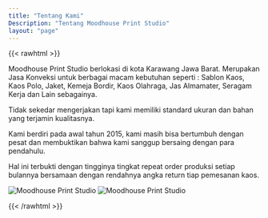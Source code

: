 ```yaml
---
title: "Tentang Kami"
Description: "Tentang Moodhouse Print Studio"
layout: "page"
---
```


{{< rawhtml >}}

  <div class="container md:max-w-7xl mx-auto introsection2">
    <div class="px-4 py-8 mx-auto max-w-screen-xl sm:px-6 lg:px-8">
      <div class="grid grid-cols-1 gap-4 md:grid-cols-2">
        <div class="p-8 rounded-md bg-white dark:bg-gray-800 shadow-lg dark:text-gray-200 md:p-12 lg:px-16 ">
          <div class="max-w-xl mx-auto text-left">
            <p class="block mb-2"> Moodhouse Print Studio berlokasi di kota Karawang Jawa Barat. Merupakan Jasa Konveksi untuk berbagai macam kebutuhan seperti : Sablon Kaos, Kaos Polo, Jaket, Kemeja Bordir, Kaos Olahraga, Jas Almamater, Seragam Kerja dan Lain sebagainya. </p>
            <p class="block mt-4"> Tidak sekedar mengerjakan tapi kami memiliki standard ukuran dan bahan yang terjamin kualitasnya. </p>
            <p class="block mt-4"> Kami berdiri pada awal tahun 2015, kami masih bisa bertumbuh dengan pesat dan membuktikan bahwa kami sanggup bersaing dengan para pendahulu. </p>
            <p class="block mt-4"> Hal ini terbukti dengan tingginya tingkat repeat order produksi setiap bulannya bersamaan dengan rendahnya angka return tiap pemesanan kaos. </p>
          </div>
        </div>
        <div class="grid grid-cols-2 gap-4 md:grid-cols-1 lg:grid-cols-2">
          <img alt="Moodhouse Print Studio" src="/img/mdhs1.webp" class="object-cover w-full h-full rounded-md">
          <img alt="Moodhouse Print Studio" src="/img/mdhs2.webp" class="object-cover w-full h-full rounded-md">
        </div>
      </div>
    </div>
  </div>

{{< /rawhtml >}}
